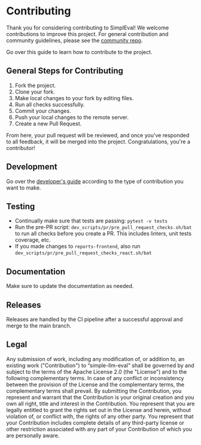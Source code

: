# Contributing

Thank you for considering contributing to SimplEval! We welcome contributions to improve this project.
For general contribution and community guidelines, please see the [community repo](https://github.com/cyberark/community).

Go over this guide to learn how to contribute to the project. 

## General Steps for Contributing

1. Fork the project.  
1. Clone your fork.  
1. Make local changes to your fork by editing files.
1. Run all checks successfully.
1. Commit your changes.  
1. Push your local changes to the remote server.  
1. Create a new Pull Request.  

From here, your pull request will be reviewed, and once you've responded to all feedback, it will be merged into the project. Congratulations, you're a contributor!

## Development

Go over the [developer's guide](https://cyberark.github.io/simple-llm-eval/developers/dev-notes/) according to the type of contribution you want to make.

## Testing

* Continually make sure that tests are passing: `pytest -v tests`
* Run the pre-PR script: `dev_scripts/pr/pre_pull_request_checks.sh/bat` to run all checks before you create 
a PR. This includes linters, unit tests coverage, etc.
* If you made changes to `reports-frontend`, also run `dev_scripts/pr/pre_pull_request_checks_react.sh/bat`

## Documentation

Make sure to update the documentation as needed.

## Releases

Releases are handled by the CI pipeline after a successful approval and merge to the main branch.

## Legal
Any submission of work, including any modification of, or addition to, an existing work ("Contribution") to “simple-llm-eval" shall be governed by and subject to the terms of the Apache License 2.0 (the "License") and to the following complementary terms. In case of any conflict or inconsistency between the provision of the License and the complementary terms, the complementary terms shall prevail. By submitting the Contribution, you represent and warrant that the Contribution is your original creation and you own all right, title and interest in the Contribution. You represent that you are legally entitled to grant the rights set out in the License and herein, without violation of, or conflict with, the rights of any other party. You represent that your Contribution includes complete details of any third-party license or other restriction associated with any part of your Contribution of which you are personally aware.
